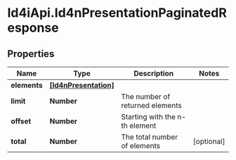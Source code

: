 # Id4iApi.Id4nPresentationPaginatedResponse

## Properties
Name | Type | Description | Notes
------------ | ------------- | ------------- | -------------
**elements** | [**[Id4nPresentation]**](Id4nPresentation.md) |  | 
**limit** | **Number** | The number of returned elements | 
**offset** | **Number** | Starting with the n-th element | 
**total** | **Number** | The total number of elements | [optional] 


